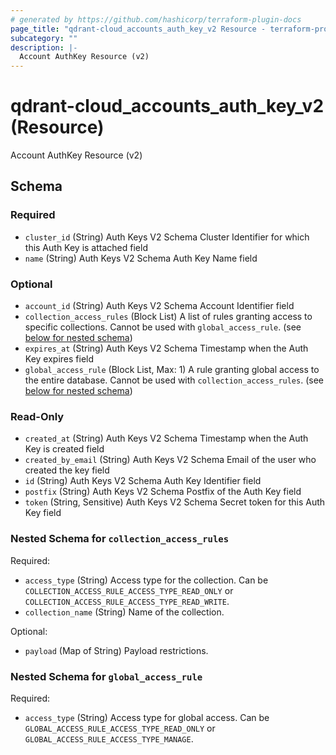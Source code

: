 ```yaml
---
# generated by https://github.com/hashicorp/terraform-plugin-docs
page_title: "qdrant-cloud_accounts_auth_key_v2 Resource - terraform-provider-qdrant-cloud"
subcategory: ""
description: |-
  Account AuthKey Resource (v2)
---
```


# qdrant-cloud_accounts_auth_key_v2 (Resource)

Account AuthKey Resource (v2)



<!-- schema generated by tfplugindocs -->
## Schema

### Required

- `cluster_id` (String) Auth Keys V2 Schema Cluster Identifier for which this Auth Key is attached field
- `name` (String) Auth Keys V2 Schema Auth Key Name field

### Optional

- `account_id` (String) Auth Keys V2 Schema Account Identifier field
- `collection_access_rules` (Block List) A list of rules granting access to specific collections. Cannot be used with `global_access_rule`. (see [below for nested schema](#nestedblock--collection_access_rules))
- `expires_at` (String) Auth Keys V2 Schema Timestamp when the Auth Key expires field
- `global_access_rule` (Block List, Max: 1) A rule granting global access to the entire database. Cannot be used with `collection_access_rules`. (see [below for nested schema](#nestedblock--global_access_rule))

### Read-Only

- `created_at` (String) Auth Keys V2 Schema Timestamp when the Auth Key is created field
- `created_by_email` (String) Auth Keys V2 Schema Email of the user who created the key field
- `id` (String) Auth Keys V2 Schema Auth Key Identifier field
- `postfix` (String) Auth Keys V2 Schema Postfix of the Auth Key field
- `token` (String, Sensitive) Auth Keys V2 Schema Secret token for this Auth Key field

<a id="nestedblock--collection_access_rules"></a>
### Nested Schema for `collection_access_rules`

Required:

- `access_type` (String) Access type for the collection. Can be `COLLECTION_ACCESS_RULE_ACCESS_TYPE_READ_ONLY` or `COLLECTION_ACCESS_RULE_ACCESS_TYPE_READ_WRITE`.
- `collection_name` (String) Name of the collection.

Optional:

- `payload` (Map of String) Payload restrictions.


<a id="nestedblock--global_access_rule"></a>
### Nested Schema for `global_access_rule`

Required:

- `access_type` (String) Access type for global access. Can be `GLOBAL_ACCESS_RULE_ACCESS_TYPE_READ_ONLY` or `GLOBAL_ACCESS_RULE_ACCESS_TYPE_MANAGE`.
